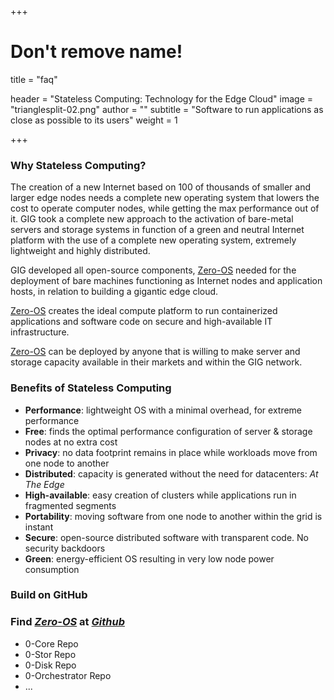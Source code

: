 +++
# Don't remove name!
title = "faq"

header = "Stateless Computing: Technology for the Edge Cloud"
image = "trianglesplit-02.png"
author = ""
subtitle = "Software to run applications as close as possible to its users"
weight = 1

+++

### Why Stateless Computing?

The creation of a new Internet based on 100 of thousands of smaller and larger edge nodes needs a complete new operating system that lowers the cost to operate computer nodes, while getting the max performance out of it. GIG took a complete new approach to the activation of bare-metal servers and storage systems in function of a green and neutral Internet platform with the use of a complete new operating system, extremely lightweight and highly distributed.

GIG developed all open-source components, [Zero-OS](https://github.com/Zero-OS) needed for the deployment of bare machines functioning as Internet nodes and application hosts, in relation to building a gigantic edge cloud.

[Zero-OS](https://github.com/Zero-OS) creates the ideal compute platform to run containerized applications and software code on secure and high-available IT infrastructure.

[Zero-OS](https://github.com/Zero-OS) can be deployed by anyone that is willing to make server and storage capacity available in their markets and within the GIG network.

### Benefits of Stateless Computing

* **Performance**: lightweight OS with a minimal overhead, for extreme performance
* **Free**: finds the optimal performance configuration of server & storage nodes at no extra cost
* **Privacy**: no data footprint remains in place while workloads move from one node to another
* **Distributed**: capacity is generated without the need for datacenters: *At The Edge*
* **High-available**: easy creation of clusters while applications run in fragmented segments
* **Portability**: moving software from one node to another within the grid is instant
* **Secure**: open-source distributed software with transparent code. No security backdoors
* **Green**: energy-efficient OS resulting in very low node power consumption

### Build on GitHub

### Find *[Zero-OS](https://github.com/zero-os)* at *[Github](https://github.com/zero-os)*
* 0-Core Repo
* 0-Stor Repo
* 0-Disk Repo
* 0-Orchestrator Repo
* ...

